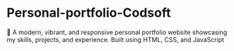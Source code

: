 # Personal-portfolio-Codsoft
🎨 A modern, vibrant, and responsive personal portfolio website showcasing my skills, projects, and experience. Built using HTML, CSS, and JavaScript
